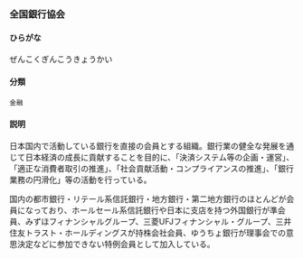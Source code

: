 <div style="display:none;">

## [あ行](securities-terms?id=あ行)
## [か行](securities-terms?id=か行)
## [さ行](securities-terms?id=さ行)

</div>

### 全国銀行協会

#### ひらがな

ぜんこくぎんこうきょうかい

#### 分類

`金融`

#### 説明

日本国内で活動している銀行を直接の会員とする組織。銀行業の健全な発展を通じて日本経済の成長に貢献することを目的に、「決済システム等の企画・運営」、「適正な消費者取引の推進」、「社会貢献活動・コンプライアンスの推進」、「銀行業務の円滑化」等の活動を行っている。
 
国内の都市銀行・リテール系信託銀行・地方銀行・第二地方銀行のほとんどが会員になっており、ホールセール系信託銀行や日本に支店を持つ外国銀行が準会員、みずほフィナンシャルグループ、三菱UFJフィナンシャル・グループ、三井住友トラスト・ホールディングスが持株会社会員、ゆうちょ銀行が理事会での意思決定などに参加できない特例会員として加入している。

<div style="display:none;">

## [た行](securities-terms?id=た行)
## [な行](securities-terms?id=な行)
## [は行](securities-terms?id=は行)
## [ま行](securities-terms?id=ま行)
## [や行](securities-terms?id=や行)
## [ら行](securities-terms?id=ら行)
## [わ行](securities-terms?id=わ行)
## [英数字・記号](securities-terms?id=英数字・記号)

</div>

